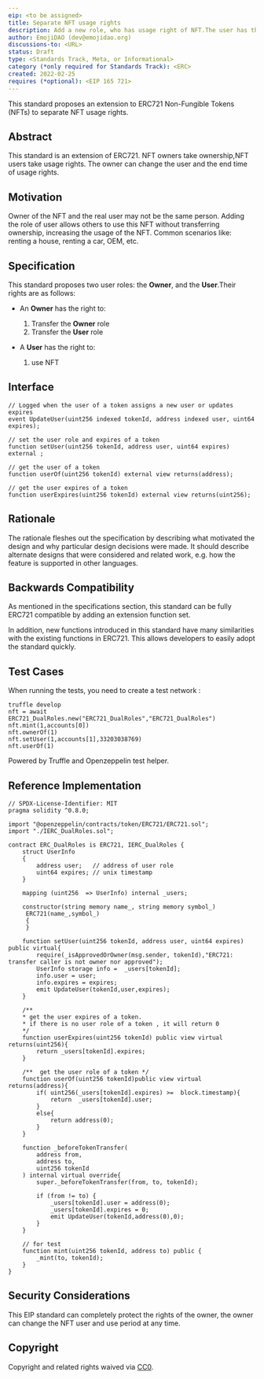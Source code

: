 ```yaml
---
eip: <to be assigned>
title: Separate NFT usage rights
description: Add a new role, who has usage right of NFT.The user has the right to use NFT for a specified period of time.
author: EmojiDAO (dev@emojidao.org)
discussions-to: <URL>
status: Draft
type: <Standards Track, Meta, or Informational>
category (*only required for Standards Track): <ERC>
created: 2022-02-25
requires (*optional): <EIP 165 721>
---
```

This standard proposes an extension to ERC721 Non-Fungible Tokens (NFTs) to separate NFT usage rights.

## Abstract
This standard is an extension of ERC721. 
NFT owners take ownership,NFT users take usage rights.
The owner can change the user and the end time of usage rights.

## Motivation
Owner of the NFT and the real user may not be the same person. Adding the role of user allows others to use this NFT without transferring ownership, increasing the usage of the NFT. Common scenarios like: renting a house, renting a car, OEM, etc.

## Specification
This standard proposes two user roles: the **Owner**, and the **User**.Their rights are as follows:
- An **Owner** has the right to:
  1. Transfer the **Owner** role
  2. Transfer the **User** role

- A **User** has the right to:
  1. use NFT

## Interface
```solidity
// Logged when the user of a token assigns a new user or updates expires
event UpdateUser(uint256 indexed tokenId, address indexed user, uint64 expires);

// set the user role and expires of a token
function setUser(uint256 tokenId, address user, uint64 expires) external ;

// get the user of a token
function userOf(uint256 tokenId) external view returns(address);

// get the user expires of a token
function userExpires(uint256 tokenId) external view returns(uint256);
```


## Rationale
The rationale fleshes out the specification by describing what motivated the design and why particular design decisions were made. It should describe alternate designs that were considered and related work, e.g. how the feature is supported in other languages.

## Backwards Compatibility
As mentioned in the specifications section, this standard can be fully ERC721 compatible by adding an extension function set.

In addition, new functions introduced in this standard have many similarities with the existing functions in ERC721. This allows developers to easily adopt the standard quickly.

## Test Cases
When running the tests, you need to create a test network :

```
truffle develop
nft = await ERC721_DualRoles.new("ERC721_DualRoles","ERC721_DualRoles")
nft.mint(1,accounts[0])
nft.ownerOf(1)
nft.setUser(1,accounts[1],33203038769)
nft.userOf(1)
```

Powered by Truffle and Openzeppelin test helper.

## Reference Implementation
```solidity
// SPDX-License-Identifier: MIT
pragma solidity ^0.8.0; 

import "@openzeppelin/contracts/token/ERC721/ERC721.sol";
import "./IERC_DualRoles.sol";

contract ERC_DualRoles is ERC721, IERC_DualRoles {
    struct UserInfo 
    {
        address user;   // address of user role
        uint64 expires; // unix timestamp
    }

    mapping (uint256  => UserInfo) internal _users;

    constructor(string memory name_, string memory symbol_)
     ERC721(name_,symbol_)
     {         
     }
    
    function setUser(uint256 tokenId, address user, uint64 expires) public virtual{
        require(_isApprovedOrOwner(msg.sender, tokenId),"ERC721: transfer caller is not owner nor approved");
        UserInfo storage info =  _users[tokenId];
        info.user = user;
        info.expires = expires;
        emit UpdateUser(tokenId,user,expires);
    }

    /**
    * get the user expires of a token.     
    * if there is no user role of a token , it will return 0 
    */
    function userExpires(uint256 tokenId) public view virtual returns(uint256){
        return _users[tokenId].expires;
    }
     
    /**  get the user role of a token */
    function userOf(uint256 tokenId)public view virtual returns(address){
        if( uint256(_users[tokenId].expires) >=  block.timestamp){
            return  _users[tokenId].user; 
        }
        else{
            return address(0);
        }
    }

    function _beforeTokenTransfer(
        address from,
        address to,
        uint256 tokenId
    ) internal virtual override{
        super._beforeTokenTransfer(from, to, tokenId);

        if (from != to) {
            _users[tokenId].user = address(0);
            _users[tokenId].expires = 0;
            emit UpdateUser(tokenId,address(0),0);
        }
    }

    // for test
    function mint(uint256 tokenId, address to) public {
        _mint(to, tokenId);
    }
} 
```

## Security Considerations
This EIP standard can completely protect the rights of the owner, the owner can change the NFT user and use period at any time.

## Copyright
Copyright and related rights waived via [CC0](https://creativecommons.org/publicdomain/zero/1.0/).
